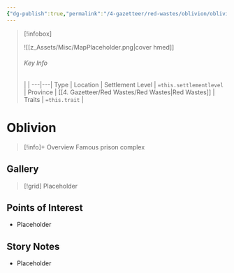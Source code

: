 ```yaml
---
{"dg-publish":true,"permalink":"/4-gazetteer/red-wastes/oblivion/oblivion/","noteIcon":""}
---
```



> [!infobox]
> 
> ![[z_Assets/Misc/MapPlaceholder.png\|cover hmed]]
> ###### Key Info
>  |   |
> ---|---|
> Type | Location |
> Settlement Level | `=this.settlementlevel` |
> Province | [[4. Gazetteer/Red Wastes/Red Wastes\|Red Wastes]] |
> Traits | `=this.trait` |

# Oblivion

> [!info]+ Overview
> Famous prison complex

## Gallery

>[!grid]
>Placeholder


## Points of Interest

- Placeholder

## Story Notes

- Placeholder